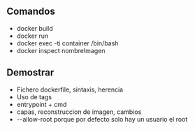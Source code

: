 ## Comandos
* docker build
* docker run
* docker exec -ti container /bin/bash
* docker inspect nombreImagen


## Demostrar
* Fichero dockerfile, sintaxis, herencia
* Uso de tags
* entrypoint + cmd
* capas, reconstruccion de imagen, cambios
* --allow-root porque por defecto solo hay un usuario el root